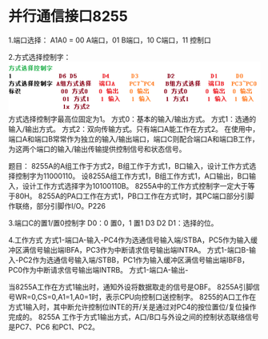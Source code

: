 # 并行通信接口8255

1.端口选择：
 A1A0 = 00 A端口，01 B端口，10 C端口，11 控制口

2.方式选择控制字：
 ![](8255control.png)
 方式选择控制字最高位固定为1。
 方式0：基本的输入/输出方式。
 方式1：选通的输入/输出方式。
 方式2：双向传输方式。只有端口A能工作在方式2。
 在使用中，端口A和端口B常常作为独立的输入/输出端口，端口C则配合端口A和端口B工作，为这两个端口的输入/输出传输提供控制信号和状态信号。
 
 题目：
 8255A的A组工作于方式2，B组工作于方式1，B口输入，设计工作方式选择控制字为11000110。
 设8255A组工作方式1，B组工作方式1，A口输出，B口输入，设计工作方式选择字为10100110B。
 8255A中的工作方式控制字一定大于等于80H。
 8255A的PA口工作在方式1，PB口工作在方式1时，其PC端口部分引脚作联络，部分引脚作I/O。P226

3.端口C的置1/置0控制字
 D0：0 置0，1 置1
 D3 D2 D1：选择的位。

4.工作方式
 方式1-端口A-输入-PC4作为选通信号输入端/STBA，PC5作为输入缓冲区满信号输出端IBFA，PC3作为中断请求信号输出端INTRA。
 方式1-端口B-输入-PC2作为选通信号输入端/STBB，PC1作为输入缓冲区满信号输出端IBFB，PC0作为中断请求信号输出端INTRB。
 方式1-端口A-输出-

 

当8255A工作在方式1输出时，通知外设将数据取走的信号是OBF。
8255A引脚信号WR=0,CS=0,A1=1,A0=1时，表示CPU向控制口送控制字。
8255的A口工作在方式1输入时，其中断允许控制位INTE的开/关是通过对PC4的按位置位/复位操作完成的。
8255A 工作于方式1输出方式，A口/B口与外设之间的控制状态联络信号是PC7、PC6    和PC1、PC2。
